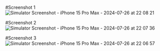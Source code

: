 #Screenshot 1
![Simulator Screenshot - iPhone 15 Pro Max - 2024-07-26 at 22 08 21](https://github.com/user-attachments/assets/d7ff7c9e-dd6b-4b09-85a7-4e69ab93955f)

#Screenshot 2
![Simulator Screenshot - iPhone 15 Pro Max - 2024-07-26 at 22 07 36](https://github.com/user-attachments/assets/c4f9532f-ad9b-42c1-bc9b-83f159e7e1f8)

#Screenshot 3
![Simulator Screenshot - iPhone 15 Pro Max - 2024-07-26 at 22 06 57](https://github.com/user-attachments/assets/fcd1e37d-6ab9-49d4-9b3f-134592a945d8)
